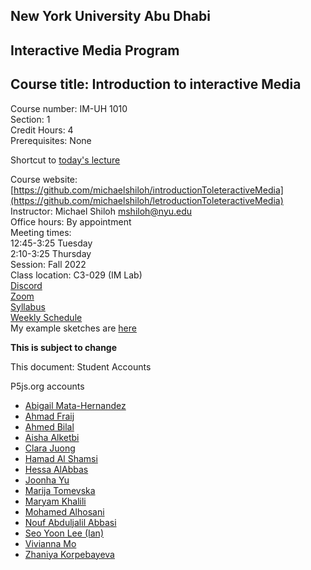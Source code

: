 
## New York University Abu Dhabi    
## Interactive Media Program    
## Course title: Introduction to interactive Media  
Course number: IM-UH 1010   
Section: 1    
Credit Hours: 4         
Prerequisites: None       

Shortcut to [today's lecture](lectureNotes.md/#todays-lecture)

Course website: [https://github.com/michaelshiloh/introductionToleteractiveMedia](https://github.com/michaelshiloh/letroductionToleteractiveMedia)      
Instructor: Michael Shiloh mshiloh@nyu.edu    
Office hours: By appointment  
Meeting times:    
	12:45-3:25 Tuesday  
	2:10-3:25 Thursday     
Session: Fall 2022       
Class location: C3-029 (IM Lab)  
[Discord](https://discord.gg/mFJ5fqKk)  
[Zoom](https://nyu.zoom.us/j/97909657731)  
[Syllabus](https://intro.nyuadim.com/syllabus/)  
[Weekly Schedule](https://intro.nyuadim.com/Weekly%20Schedule)  
My example sketches are [here](https://editor.p5js.org/michaelshiloh/sketches)

**This is subject to change**

This document: Student Accounts

P5js.org accounts
- [Abigail Mata-Hernandez](https://editor.p5js.org/abigailmh/sketches)
- [Ahmad Fraij](https://editor.p5js.org/AhmadFraij/sketches)
- [Ahmed Bilal]()
- [Aisha Alketbi](https://editor.p5js.org/aishaalketbi_/sketches)
- [Clara Juong](https://editor.p5js.org/Clara0424/sketches)
- [Hamad Al Shamsi](https://editor.p5js.org/hmd-shamsi/sketches)
- [Hessa AlAbbas](https://editor.p5js.org/hessaala/sketches/)
- [Joonha Yu](https://editor.p5js.org/ob2sd/sketches)
- [Marija Tomevska](https://editor.p5js.org/marijaaa/sketches)
- [Maryam Khalili](https://editor.p5js.org/maryami/sketches)
- [Mohamed Alhosani](https://editor.p5js.org/Mohamed_Khalifa/sketches)
- [Nouf Abduljalil Abbasi](https://editor.p5js.org/Nouf-Alabbasi/sketches)
- [Seo Yoon Lee (Ian)](https://editor.p5js.org/Ian0730/sketches)
- [Vivianna Mo](https://editor.p5js.org/vivimo/sketches)
- [Zhaniya Korpebayeva](https://editor.p5js.org/Zhaniya/sketches)
